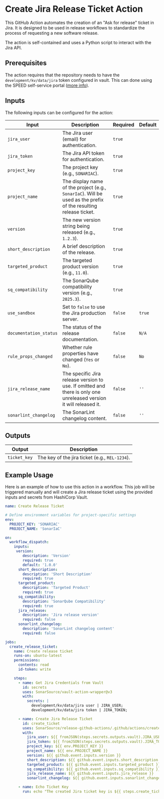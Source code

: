 # Create Jira Release Ticket Action

This GitHub Action automates the creation of an "Ask for release" ticket in Jira. It is designed to be used in release workflows to standardize the process of requesting a new software release.

The action is self-contained and uses a Python script to interact with the Jira API.
## Prerequisites

The action requires that the repository needs to have the `development/kv/data/jira` token configured in vault.
This can done using the SPEED self-service portal ([more info](https://xtranet-sonarsource.atlassian.net/wiki/spaces/Platform/pages/3553787989/Manage+Vault+Policy+-+SPEED)).

## Inputs

The following inputs can be configured for the action:

| Input                  | Description                                                                                                        | Required | Default |
|------------------------|--------------------------------------------------------------------------------------------------------------------|----------|---------|
| `jira_user`            | The Jira user (email) for authentication.                                                                          | `true`   |         |
| `jira_token`           | The Jira API token for authentication.                                                                             | `true`   |         |
| `project_key`          | The project key (e.g., `SONARIAC`).                                                                                | `true`   |         |
| `project_name`         | The display name of the project (e.g., `SonarIaC`). Will be used as the prefix of the resulting release ticket.    | `true`   |         |
| `version`              | The new version string being released (e.g., `1.2.3`).                                                             | `true`   |         |
| `short_description`    | A brief description of the release.                                                                                | `true`   |         |
| `targeted_product`     | The targeted product version (e.g., `11.0`).                                                                       | `true`   |         |
| `sq_compatibility`     | The SonarQube compatibility version (e.g., `2025.3`).                                                              | `true`   |         |
| `use_sandbox`          | Set to `false` to use the Jira production server.                                                                  | `false`  | `true`  |
| `documentation_status` | The status of the release documentation.                                                                           | `false`  | `N/A`   |
| `rule_props_changed`   | Whether rule properties have changed (`Yes` or `No`).                                                              | `false`  | `No`    |
| `jira_release_name`    | The specific Jira release version to use. If omitted and there is only one unreleased version it will released it. | `false`  | `''`    |
| `sonarlint_changelog`  | The SonarLint changelog content.                                                                                   | `false`  | `''`    |

## Outputs

| Output       | Description                                    |
|--------------|------------------------------------------------|
| `ticket_key` | The key of the jira ticket (e.g., `REL-1234`). |

## Example Usage

Here is an example of how to use this action in a workflow. This job will be triggered manually and will create a Jira release ticket using the provided inputs and secrets from HashiCorp Vault.

```yaml
name: Create Release Ticket

# Define environment variables for project-specific settings
env:
  PROJECT_KEY: 'SONARIAC'
  PROJECT_NAME: 'SonarIaC'

on:
  workflow_dispatch:
    inputs:
     version:
        description: 'Version'
        required: true
        default: '1.0.0'
      short_description:
        description: 'Short Description'
        required: true
      targeted_product:
        description: 'Targeted Product'
        required: true
      sq_compatibility:
        description: 'SonarQube Compatibility'
        required: true
      jira_release:
        description: 'Jira release version'
        required: false
      sonarlint_changelog:
        description: 'SonarLint changelog content'
        required: false

jobs:
  create_release_ticket:
    name: Create release ticket
    runs-on: ubuntu-latest
    permissions:
      contents: read
      id-token: write

    steps:
      - name: Get Jira Credentials from Vault
        id: secrets
        uses: SonarSource/vault-action-wrapper@v3
        with:
          secrets: |
            development/kv/data/jira user | JIRA_USER;
            development/kv/data/jira token | JIRA_TOKEN;

      - name: Create Jira Release Ticket
        id: create_ticket
        uses: SonarSource/release-github-actions/.github/actions/create-jira-release-ticket
        with:
          jira_user: ${{ fromJSON(steps.secrets.outputs.vault).JIRA_USER }}
          jira_token: ${{ fromJSON(steps.secrets.outputs.vault).JIRA_TOKEN }}
          project_key: ${{ env.PROJECT_KEY }}
          project_name: ${{ env.PROJECT_NAME }}
          version: ${{ github.event.inputs.version }}
          short_description: ${{ github.event.inputs.short_description }}
          targeted_product: ${{ github.event.inputs.targeted_product }}
          sq_compatibility: ${{ github.event.inputs.sq_compatibility }}
          jira_release_name: ${{ github.event.inputs.jira_release }}
          sonarlint_changelog: ${{ github.event.inputs.sonarlint_changelog }}

      - name: Echo Ticket Key
        run: echo "The created Jira ticket key is ${{ steps.create_ticket.outputs.ticket_key }}"
